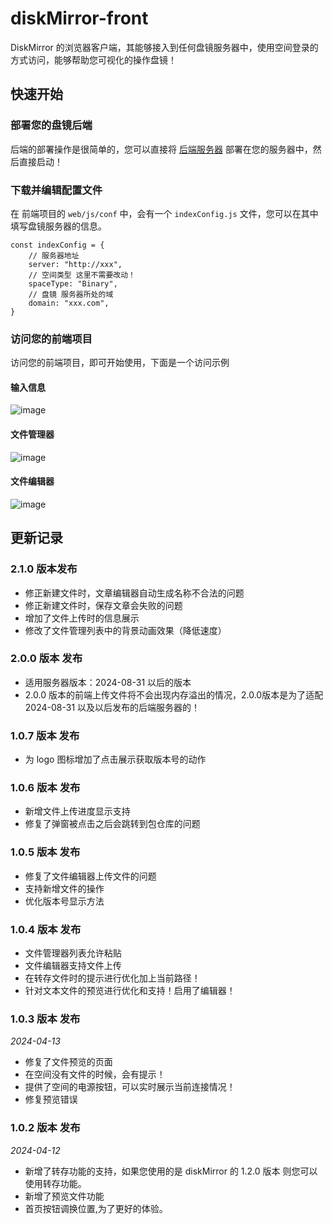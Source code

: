 # diskMirror-front

DiskMirror 的浏览器客户端，其能够接入到任何盘镜服务器中，使用空间登录的方式访问，能够帮助您可视化的操作盘镜！

## 快速开始

### 部署您的盘镜后端

后端的部署操作是很简单的，您可以直接将 [后端服务器](https://github.com/BeardedManZhao/diskMirror-backEnd-spring-boot.git)
部署在您的服务器中，然后直接启动！

### 下载并编辑配置文件

在 前端项目的 `web/js/conf` 中，会有一个 `indexConfig.js` 文件，您可以在其中填写盘镜服务器的信息。

```
const indexConfig = {
    // 服务器地址
    server: "http://xxx",
    // 空间类型 这里不需要改动！
    spaceType: "Binary",
    // 盘镜 服务器所处的域
    domain: "xxx.com",
}
```

### 访问您的前端项目

访问您的前端项目，即可开始使用，下面是一个访问示例

#### 输入信息

![image](https://github.com/BeardedManZhao/diskMirror-front/assets/113756063/fcf2b25d-cd9f-4185-ba4c-dd7bcbfc8d42)

#### 文件管理器

![image](https://github.com/BeardedManZhao/diskMirror-front/assets/113756063/d1f4c15a-193c-40d0-ae0c-9c3fb3a499bb)

#### 文件编辑器

![image](https://github.com/BeardedManZhao/diskMirror-backEnd-spring-boot/assets/113756063/24dd3537-3e4d-43b1-b1ec-d86790a9c277)

## 更新记录

### 2.1.0 版本发布

- 修正新建文件时，文章编辑器自动生成名称不合法的问题
- 修正新建文件时，保存文章会失败的问题
- 增加了文件上传时的信息展示
- 修改了文件管理列表中的背景动画效果（降低速度）

### 2.0.0 版本 发布

- 适用服务器版本：2024-08-31 以后的版本
- 2.0.0 版本的前端上传文件将不会出现内存溢出的情况，2.0.0版本是为了适配 2024-08-31 以及以后发布的后端服务器的！

### 1.0.7 版本 发布

- 为 logo 图标增加了点击展示获取版本号的动作

### 1.0.6 版本 发布

- 新增文件上传进度显示支持
- 修复了弹窗被点击之后会跳转到包仓库的问题

### 1.0.5 版本 发布

- 修复了文件编辑器上传文件的问题
- 支持新增文件的操作
- 优化版本号显示方法

### 1.0.4 版本 发布

- 文件管理器列表允许粘贴
- 文件编辑器支持文件上传
- 在转存文件时的提示进行优化加上当前路径！
- 针对文本文件的预览进行优化和支持！启用了编辑器！

### 1.0.3 版本 发布

*2024-04-13*

- 修复了文件预览的页面
- 在空间没有文件的时候，会有提示！
- 提供了空间的电源按钮，可以实时展示当前连接情况！
- 修复预览错误

### 1.0.2 版本 发布

*2024-04-12*

- 新增了转存功能的支持，如果您使用的是 diskMirror 的 1.2.0 版本 则您可以使用转存功能。
- 新增了预览文件功能
- 首页按钮调换位置,为了更好的体验。
